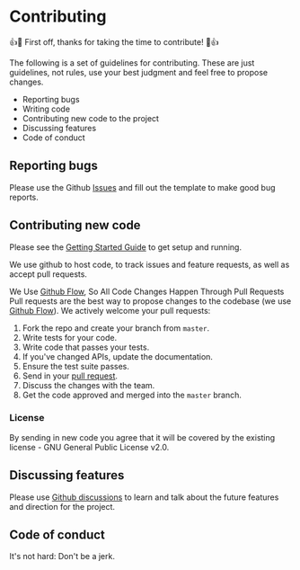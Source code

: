 # Contributing

:+1::tada: First off, thanks for taking the time to contribute! :tada::+1:

The following is a set of guidelines for contributing.  These are just guidelines, not rules, use your best judgment and feel free to propose changes.

- Reporting bugs
- Writing code
- Contributing new code to the project
- Discussing features
- Code of conduct

## Reporting bugs

Please use the Github [Issues](https://github.com/MarginallyClever/Makelangelo-software/issues) and fill out the template to make good bug reports.

## Contributing new code

Please see the [Getting Started Guide](https://github.com/MarginallyClever/Makelangelo-software/wiki/Getting-Started-For-Developers) to get setup and running.

We use github to host code, to track issues and feature requests, as well as accept pull requests.

We Use [Github Flow](https://guides.github.com/introduction/flow/index.html), So All Code Changes Happen Through Pull Requests
Pull requests are the best way to propose changes to the codebase (we use [Github Flow](https://guides.github.com/introduction/flow/index.html)). We actively welcome your pull requests:

1. Fork the repo and create your branch from `master`.
2. Write tests for your code.
3. Write code that passes your tests.
3. If you've changed APIs, update the documentation.
4. Ensure the test suite passes.
5. Send in your [pull request](https://github.com/MarginallyClever/Makelangelo-software/pulls).
6. Discuss the changes with the team.
7. Get the code approved and merged into the `master` branch.

### License 

By sending in new code you agree that it will be covered by the existing license - GNU General Public License v2.0.

## Discussing features

Please use [Github discussions](https://github.com/MarginallyClever/Makelangelo-software/discussions) to learn and talk about the future features and direction for the project.

## Code of conduct

It's not hard: Don't be a jerk.
